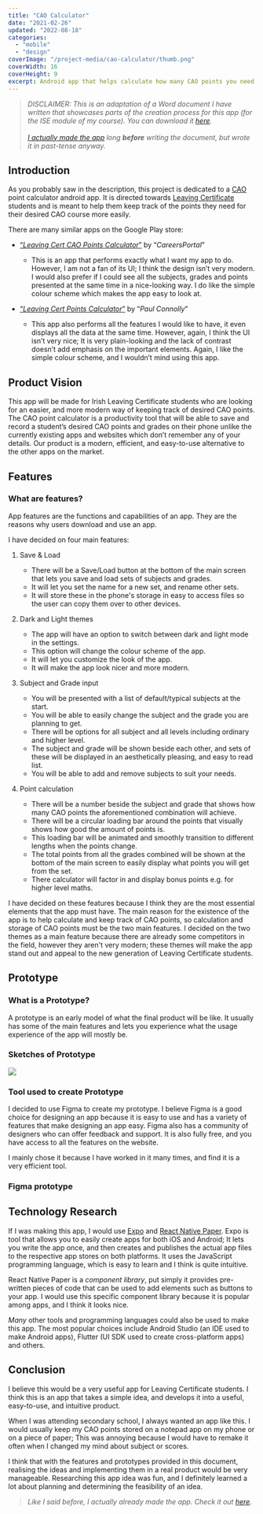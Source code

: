 ```yaml
---
title: "CAO Calculator"
date: "2021-02-26"
updated: "2022-08-18"
categories: 
  - "mobile"
  - "design"
coverImage: "/project-media/cao-calculator/thumb.png"
coverWidth: 16
coverHeight: 9
excerpt: Android app that helps calculate how many CAO points you need to qualify for a course.
---
```


<script>
    import FigmaFrame from '$lib/components/FigmaFrame.svelte'
</script>

> *DISCLAIMER: This is an adaptation of a Word document I have written that showcases parts of the creation process for this app (for the ISE module of my course). You can download it [here](/project-media/cao-calculator/App.docx). <br><br> [I actually made the app](https://leavingcertcao.xyz/) long **before** writing the document, but wrote it in past-tense anyway.*

## Introduction

As you probably saw in the description, this project is dedicated to a [CAO](https://www.cao.ie/) point calculator android app. It is directed towards [Leaving Certificate](https://www.citizensinformation.ie/en/education/state_examinations/established_leaving_certificate.html) students and is meant to help them keep track of the points they need for their desired CAO course more easily.

There are many similar apps on the Google Play store:

* [“*Leaving Cert CAO Points Calculator*”](https://play.google.com/store/apps/details?id=com.pointscalculate) by “*CareersPortal*”
    * This is an app that performs exactly what I want my app to do. However, I am not a fan of its UI; I think the design isn’t very modern. I would also prefer if I could see all the subjects, grades and points presented at the same time in a nice-looking way. I do like the simple colour scheme which makes the app easy to look at.

* [“*Leaving Cert Points Calculator*”](https://play.google.com/store/apps/details?id=ie.psdcon.paul.leavingcertcalculator) by “*Paul Connolly*”
    * This app also performs all the features I would like to have, it even displays all the data at the same time. However, again, I think the UI isn’t very nice; It is very plain-looking and the lack of contrast doesn’t add emphasis on the important elements. Again, I like the simple colour scheme, and I wouldn’t mind using this app.

## Product Vision

This app will be made for Irish Leaving Certificate students who are looking for an easier, and more modern way of keeping track of desired CAO points. The CAO point calculator is a productivity tool that will be able to save and record a student’s desired CAO points and grades on their phone unlike the currently existing apps and websites which don’t remember any of your details. Our product is a modern, efficient, and easy-to-use alternative to the other apps on the market.

## Features

### What are features?

App features are the functions and capabilities of an app. They are the reasons why users download and use an app.

I have decided on four main features:

1. Save & Load
    * There will be a Save/Load button at the bottom of the main screen that lets you save and load sets of subjects and grades.
    * It will let you set the name for a new set, and rename other sets.
    * It will store these in the phone's storage in easy to access files so the user can copy them over to other devices.

2. Dark and Light themes
    * The app will have an option to switch between dark and light mode in the settings.
    * This option will change the colour scheme of the app.
    * It will let you customize the look of the app.
    * It will make the app look nicer and more modern.

3. Subject and Grade input
    * You will be presented with a list of default/typical subjects at the start.
    * You will be able to easily change the subject and the grade you are planning to get.
    * There will be options for all subject and all levels including ordinary and higher level.
    * The subject and grade will be shown beside each other, and sets of these will be displayed in an aesthetically pleasing, and easy to read list.
    * You will be able to add and remove subjects to suit your needs.

4. Point calculation
    * There will be a number beside the subject and grade that shows how many CAO points the aforementioned combination will achieve.
    * There will be a circular loading bar around the points that visually shows how good the amount of points is.
    * This loading bar will be animated and smoothly transition to different lengths when the points change.
    * The total points from all the grades combined will be shown at the bottom of the main screen to easily display what points you will get from the set.
    * There calculator will factor in and display bonus points e.g. for higher level maths.

I have decided on these features because I think they are the most essential elements that the app must have. The main reason for the existence of the app is to help calculate and keep track of CAO points, so calculation and storage of CAO points must be the two main features. I decided on the two themes as a main feature because there are already some competitors in the field, however they aren't very modern; these themes will make the app stand out and appeal to the new generation of Leaving Certificate students.

## Prototype

### What is a Prototype?

A prototype is an early model of what the final product will be like. It usually has some of the main features and lets you experience what the usage experience of the app will mostly be.

### Sketches of Prototype

![](/project-media/cao-calculator/sketch.png)

### Tool used to create Prototype

I decided to use Figma to create my prototype. I believe Figma is a good choice for designing an app because it is easy to use and has a variety of features that make designing an app easy. Figma also has a community of designers who can offer feedback and support. It is also fully free, and you have access to all the features on the website.

I mainly chose it because I have worked in it many times, and find it is a very efficient tool.

### Figma prototype

<FigmaFrame src="https://www.figma.com/embed?embed_host=share&url=https%3A%2F%2Fwww.figma.com%2Ffile%2FVd90Qx4URSvcwz3UpCjjFs%2FOverall-score%3Fnode-id%3D0%253A1" />

## Technology Research

If I was making this app, I would use [Expo](https://expo.dev/) and [React Native Paper](https://callstack.github.io/react-native-paper/). Expo is tool that allows you to easily create apps for both iOS and Android; It lets you write the app once, and then creates and publishes the actual app files to the respective app stores on both platforms. It uses the JavaScript programming language, which is easy to learn and I think is quite intuitive.

React Native Paper is a *component library*, put simply it provides pre-written pieces of code that can be used to add elements such as buttons to your app. I would use this specific component library because it is popular among apps, and I think it looks nice.

*Many* other tools and programming languages could also be used to make this app. The most popular choices include Android Studio (an IDE used to make Android apps), Flutter (UI SDK used to create cross-platform apps) and others.

## Conclusion

I believe this would be a very useful app for Leaving Certificate students. I think this is an app that takes a simple idea, and develops it into a useful, easy-to-use, and intuitive product.

When I was attending secondary school, I always wanted an app like this. I would usually keep my CAO points stored on a notepad app on my phone or on a piece of paper; This was annoying because I would have to remake it often when I changed my mind about subject or scores.

I think that with the features and prototypes provided in this document, realising the ideas and implementing them in a real product would be very manageable. Researching this app idea was fun, and I definitely learned a lot about planning and determining the feasibility of an idea.

> *Like I said before, I actually already made the app. Check it out [here](https://leavingcertcao.xyz/).*